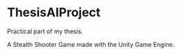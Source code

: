 # ThesisAIProject

Practical part of my thesis.


A Stealth Shooter Game made with the Unity Game Engine.
